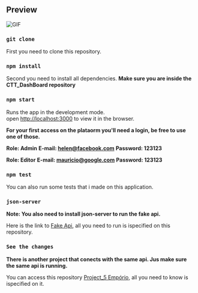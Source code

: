 ## Preview

![GIF](https://github.com/Wtheodoro/CTT_DashBoard/blob/main/public/gif/preview.gif)

### `git clone`
First you need to clone this repository.

### `npm install`
Second you need to install all dependencies.
**Make sure you are inside the CTT_DashBoard repository**

### `npm start`
Runs the app in the development mode.\
open [http://localhost:3000](http://localhost:3000) to view it in the browser.

**For your first access on the plataorm you'll need a login, be free to use one of those.**

**Role: Admin**
**E-mail: helen@facebook.com**
**Password: 123123**

**Role: Editor**
**E-mail: mauricio@google.com**
**Password: 123123**

### `npm test`
You can also run some tests that i made on this application.

### `json-server`
**Note: You also need to install json-server to run the fake api.**

Here is the link to [Fake Api](https://github.com/jenicarvalho/fake-api-emporio), all you need to run is ispecified on this repository.

### `See the changes`
**There is another project that conects with the same api. Jus make sure the same api is running.**

You can access this repository [Project_5 Empório](https://github.com/Wtheodoro/trilha_avancada_React_PROJECT_05), all you need to know is ispecified on it.